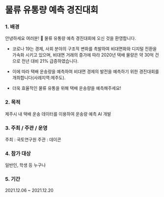 # 물류 유통량 예측 경진대회

### 1. 배경
안녕하세요 여러분! 🙌 물류 유통량 예측 경진대회에 오신 것을 환영합니다. 

- 코로나 19는 경제, 사회 분야의 구조적 변화를 촉발하여 비대면화와 디지털 전환을 가속화 시키고 있으며, 비대면 거래의 증가에 따라 2020년 택배 물량은 약 30억 건으로 전년 대비 21% 급증하였습니다.

- 이에 따라 택배 운송량을 예측하여 비대면 경제의 발전을 예측하기 위한 경진대회를 개최합니다(사례지역:제주도).

- 더욱 효율적인 물류 유통을 위해 택배 운송량을 예측해주세요!

### 2. 목적
제주시 내 택배 운송 데이터를 이용하여 운송량 예측 AI 개발

### 3. 주최 / 주관 / 운영
주최 : 국토연구원
주관 : 데이콘

### 4. 참가 대상
일반인, 학생 등 누구나

### 5. 기간
2021.12.06 ~ 2021.12.20
